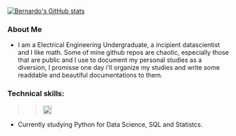 [![Bernardo's GitHub stats](https://github-readme-stats.vercel.app/api?username=bernardogoltz&theme=dracula&show_icons=true)](https://github.com/bernardogoltz/github-readme-stats)

### About Me
- I am a Electrical Engineering Undergraduate, a incipient datascientist and I like math. Some of mine github repos are chaotic, especially those that are public and I use to document my personal studies as a diversion, I promisse one day i'll organize my studies and write some readdable and beautiful documentations to them. 
### Technical skills: 
>> <img src="https://cdn.jsdelivr.net/gh/devicons/devicon/icons/python/python-original.svg" height = "20" witdth = "20" />
- Currently studying Python for Data Science, SQL and Statistcs. 








